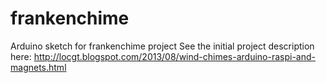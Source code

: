 frankenchime
============

Arduino sketch for frankenchime project
See the initial project description here: 
http://locgt.blogspot.com/2013/08/wind-chimes-arduino-raspi-and-magnets.html
